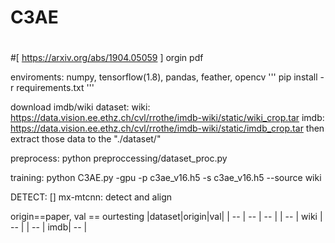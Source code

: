 # C3AE
#
#[ https://arxiv.org/abs/1904.05059 ] orgin pdf

enviroments:
   numpy, tensorflow(1.8), pandas, feather, opencv
'''
    pip install -r requirements.txt
'''

download imdb/wiki dataset:
 wiki: https://data.vision.ee.ethz.ch/cvl/rrothe/imdb-wiki/static/wiki_crop.tar
 imdb: https://data.vision.ee.ethz.ch/cvl/rrothe/imdb-wiki/static/imdb_crop.tar
 then extract those data to the "./dataset/"

preprocess:
    python preproccessing/dataset_proc.py

training: 
    python C3AE.py -gpu -p c3ae_v16.h5 -s c3ae_v16.h5 --source wiki 


DETECT: 
   [] mx-mtcnn:  detect and align


origin==paper, val == ourtesting
|dataset|origin|val|
| -- | -- | -- |
| -- | wiki | -- |
| -- | imdb| -- |
